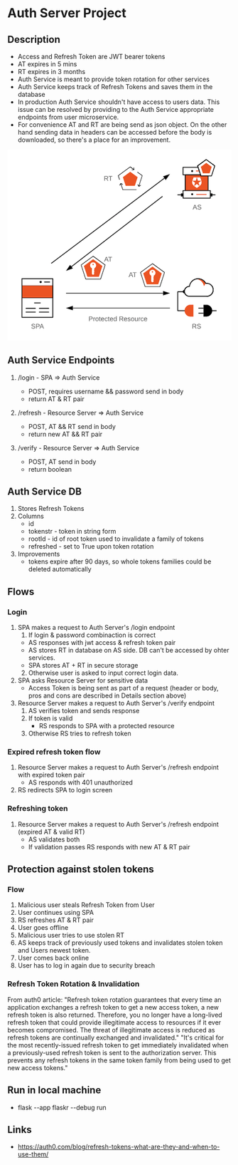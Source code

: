 # Auth Server Project

## Description
- Access and Refresh Token are JWT bearer tokens
- AT expires in 5 mins
- RT expires in 3 months
- Auth Service is meant to provide token rotation for other services
- Auth Service keeps track of Refresh Tokens and saves them in the database
- In production Auth Service shouldn't have access to users data. This issue can be resolved by providing to the Auth Service appropriate endpoints from user microservice.
- For convenience AT and RT are being send as json object. On the other hand sending data in headers can be accessed before the body is downloaded, so there's a place for an improvement.

![alt text](/img/rt-and-at.png "Title")

## Auth Service Endpoints
1. /login - SPA => Auth Service
    - POST, requires username && password send in body
    - return AT & RT pair

2. /refresh - Resource Server => Auth Service 
    - POST, AT && RT send in body
    - return new AT && RT pair

3. /verify - Resource Server => Auth Service
    - POST, AT send in body
    - return boolean

## Auth Service DB
1. Stores Refresh Tokens
2. Columns
   - id
   - tokenstr - token in string form 
   - rootId - id of root token used to invalidate a family of tokens
   - refreshed - set to True upon token rotation
3. Improvements
   - tokens expire after 90 days, so whole tokens families could be deleted automatically

## Flows
### Login
1. SPA makes a request to Auth Server's /login endpoint
    1. If login & password combinaction is correct
      - AS responses with jwt access & refresh token pair
      - AS stores RT in database on AS side. DB can't be accessed by ohter services.
      - SPA stores AT + RT in secure storage
    2. Otherwise user is asked to input correct login data.
2. SPA asks Resource Server for sensitive data
   - Access Token is being sent as part of a request (header or body, pros and cons are described in Details section above)
3. Resource Server makes a request to Auth Server's /verify endpoint
    1. AS verifies token and sends response
    2. If token is valid
       - RS responds to SPA with a protected resource 
    3. Otherwise RS tries to refresh token 

### Expired refresh token flow
1. Resource Server makes a request to Auth Server's /refresh endpoint with expired token pair
   - AS responds with 401 unauthorized
2. RS redirects SPA to login screen

### Refreshing token
1. Resource Server makes a request to Auth Server's  /refresh endpoint (expired AT & valid RT)
   - AS validates both
   - If validation passes RS responds with new AT & RT pair

## Protection against stolen tokens

### Flow
1. Malicious user steals Refresh Token from User
2. User continues using SPA
3. RS refreshes AT & RT pair
4. User goes offline
5. Malicious user tries to use stolen RT
6. AS keeps track of previously used tokens and invalidates stolen token and Users newest token.
7. User comes back online
8. User has to log in again due to security breach

### Refresh Token Rotation & Invalidation
From auth0 article:
"Refresh token rotation guarantees that every time an application exchanges a refresh token to get a new access token, a new refresh token is also returned. Therefore, you no longer have a long-lived refresh token that could provide illegitimate access to resources if it ever becomes compromised. The threat of illegitimate access is reduced as refresh tokens are continually exchanged and invalidated."
"It's critical for the most recently-issued refresh token to get immediately invalidated when a previously-used refresh token is sent to the authorization server. This prevents any refresh tokens in the same token family from being used to get new access tokens."

## Run in local machine
- flask --app flaskr --debug run

## Links
- https://auth0.com/blog/refresh-tokens-what-are-they-and-when-to-use-them/